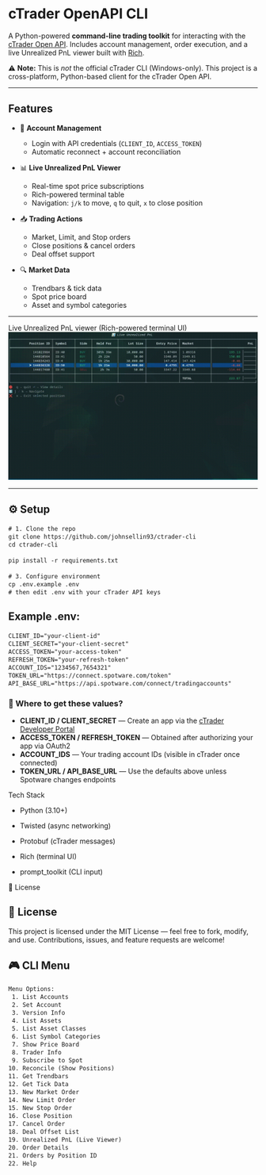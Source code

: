 
# cTrader OpenAPI CLI

A Python-powered **command-line trading toolkit** for interacting with the [cTrader Open API](https://connect.spotware.com/).
Includes account management, order execution, and a live Unrealized PnL viewer built with [Rich](https://github.com/Textualize/rich).

⚠️ **Note:** This is *not* the official cTrader CLI (Windows-only).
This project is a cross-platform, Python-based client for the cTrader Open API.


---

## Features

- 🔑 **Account Management**
  - Login with API credentials (`CLIENT_ID`, `ACCESS_TOKEN`)
  - Automatic reconnect + account reconciliation

- 📊 **Live Unrealized PnL Viewer**
  - Real-time spot price subscriptions
  - Rich-powered terminal table
  - Navigation: `j/k` to move, `q` to quit, `x` to close position

- 📥 **Trading Actions**
  - Market, Limit, and Stop orders
  - Close positions & cancel orders
  - Deal offset support

- 🔍 **Market Data**
  - Trendbars & tick data
  - Spot price board
  - Asset and symbol categories

---

Live Unrealized PnL viewer (Rich-powered terminal UI)
![Demo](output.gif)

---


## ⚙️ Setup

```
# 1. Clone the repo
git clone https://github.com/johnsellin93/ctrader-cli
cd ctrader-cli

pip install -r requirements.txt

# 3. Configure environment
cp .env.example .env
# then edit .env with your cTrader API keys
```

## Example .env:
```
CLIENT_ID="your-client-id"
CLIENT_SECRET="your-client-secret"
ACCESS_TOKEN="your-access-token"
REFRESH_TOKEN="your-refresh-token"
ACCOUNT_IDS="1234567,7654321"
TOKEN_URL="https://connect.spotware.com/token"
API_BASE_URL="https://api.spotware.com/connect/tradingaccounts"
```

### 🔑 Where to get these values?

- **CLIENT_ID / CLIENT_SECRET** — Create an app via the [cTrader Developer Portal](https://connect.spotware.com/apps)
- **ACCESS_TOKEN / REFRESH_TOKEN** — Obtained after authorizing your app via OAuth2
- **ACCOUNT_IDS** — Your trading account IDs (visible in cTrader once connected)
- **TOKEN_URL / API_BASE_URL** — Use the defaults above unless Spotware changes endpoints


Tech Stack

- Python (3.10+)

- Twisted (async networking)

- Protobuf (cTrader messages)

- Rich (terminal UI)

- prompt_toolkit (CLI input)

📜 License


## 📜 License

This project is licensed under the MIT License — feel free to fork, modify, and use.
Contributions, issues, and feature requests are welcome!

## 🎮 CLI Menu
```
Menu Options:
 1. List Accounts
 2. Set Account
 3. Version Info
 4. List Assets
 5. List Asset Classes
 6. List Symbol Categories
 7. Show Price Board
 8. Trader Info
 9. Subscribe to Spot
10. Reconcile (Show Positions)
11. Get Trendbars
12. Get Tick Data
13. New Market Order
14. New Limit Order
15. New Stop Order
16. Close Position
17. Cancel Order
18. Deal Offset List
19. Unrealized PnL (Live Viewer)
20. Order Details
21. Orders by Position ID
22. Help
```
